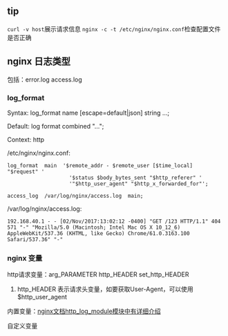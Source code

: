 ## tip
`curl -v host`展示请求信息
`nginx -c -t /etc/nginx/nginx.conf`检查配置文件是否正确


## nginx 日志类型

包括：error.log access.log

### log_format

Syntax: log_format name [escape=default|json] string ...;

Default: log format combined "...";

Context: http


/etc/nginx/nginx.conf:
```
log_format  main  '$remote_addr - $remote_user [$time_local] "$request" '
                    '$status $body_bytes_sent "$http_referer" '
                    '"$http_user_agent" "$http_x_forwarded_for"';

access_log  /var/log/nginx/access.log  main;
```
/var/log/nginx/access.log: 
```
192.168.40.1 - - [02/Nov/2017:13:02:12 -0400] "GET /123 HTTP/1.1" 404 571 "-" "Mozilla/5.0 (Macintosh; Intel Mac OS X 10_12_6) AppleWebKit/537.36 (KHTML, like Gecko) Chrome/61.0.3163.100 Safari/537.36" "-"
```

### nginx 变量
http请求变量：arg_PARAMETER http_HEADER set_http_HEADER
1. http_HEADER 表示请求头变量，如要获取User-Agent，可以使用$http_user_agent

内置变量：[nginx文档http_log_module模块中有详细介绍](http://nginx.org/en/docs/http/ngx_http_log_module.html)

自定义变量
